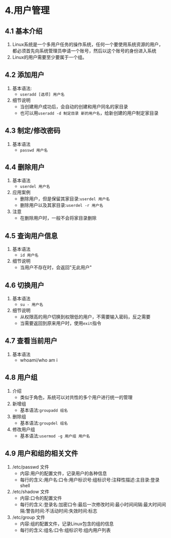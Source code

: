 # 4.用户管理
## 4.1 基本介绍
1. Linux系统是一个多用户任务的操作系统，任何一个要使用系统资源的用户，都必须首先向系统管理员申请一个账号，然后以这个账号的身份进入系统
2. Linux的用户需要至少要属于一个组。
## 4.2 添加用户
1. 基本语法:
   - `useradd [选项] 用户名`
2. 细节说明
   - 当创建用户成功后，会自动的创建和用户同名的家目录
   - 也可以用`useradd -d 制定目录 新的用户名`，给新创建的用户制定家目录
## 4.3 制定/修改密码
1. 基本语法
   - `passwd 用户名`
## 4.4 删除用户
1. 基本语法
   - `userdel 用户名`
2. 应用案例
   - 删除用户，但是保留其家目录:`userdel 用户名`
   - 删除用户以及其家目录:`userdel -r 用户名`
3. 注意
   - 在删除用户时，一般不会将家目录删除
## 4.5 查询用户信息
1. 基本语法
   - `id 用户名`
2. 细节说明
   - 当用户不存在时，会返回"无此用户"
## 4.6 切换用户
1. 基本语法
   - `su - 用户名`
2. 细节说明
   - 从权限高的用户切换到权限低的用户，不需要输入密码，反之需要
   - 当需要返回到原来用户时，使用`exit`指令
## 4.7 查看当前用户
1. 基本语法
   - whoami/who am i
## 4.8 用户组
1. 介绍
   - 类似于角色，系统可以对共性的多个用户进行统一的管理
2. 新增组
   - 基本语法:`groupadd 组名`
3. 删除组
   - 基本语法:`groupdel 组名`
4. 修改用户组
   - 基本语法:`usermod -g 用户组 用户名`
## 4.9 用户和组的相关文件
1. /etc/passwd 文件
   - 内容:用户的配置文件，记录用户的各种信息
   - 每行的含义:用户名:口令:用户标识号:组标识号:注释性描述:主目录:登录shell
2. /etc/shadow 文件
   - 内容:口令的配置文件
   - 每行的含义:登录名:加密口令:最后一次修改时间:最小时间间隔:最大时间间隔:警告时间:不活动时间:失效时间:标志
3. /etc/group 文件
   - 内容:组的配置文件，记录Linux包含的组的信息
   - 每行的含义:组名:口令:组标识号:组内用户列表